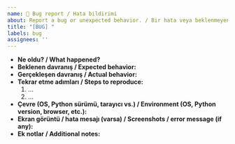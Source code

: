 ```yaml
---
name: 🐞 Bug report / Hata bildirimi
about: Report a bug or unexpected behavior. / Bir hata veya beklenmeyen davranışı bildir.
title: "[BUG] "
labels: bug
assignees: ''
---
```


- **Ne oldu? / What happened?**  
- **Beklenen davranış / Expected behavior:**  
- **Gerçekleşen davranış / Actual behavior:**  
- **Tekrar etme adımları / Steps to reproduce:**  
  1. ...
  2. ...
- **Çevre (OS, Python sürümü, tarayıcı vs.) / Environment (OS, Python version, browser, etc.):**  
- **Ekran görüntü / hata mesajı (varsa) / Screenshots / error message (if any):**  
- **Ek notlar / Additional notes:**  